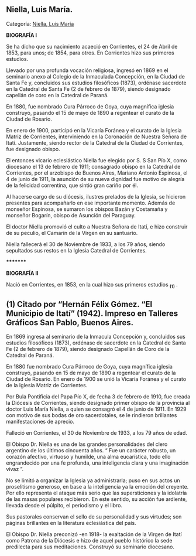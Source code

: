 ## Niella, Luis María.

Categoría: [Niella, Luis María](http://descubrircorrientes.com.ar/2012/index.php/3053-biografias/l-m-n-n-o-p-q/niella-luis-maria)

**BIOGRAFÍA I**

Se ha dicho que su nacimiento acaeció en Corrientes, el 24 de Abril de 1853, para unos; de 1854, para otros. En Corrientes hizo sus primeros estudios.

Llevado por una profunda vocación religiosa, ingresó en 1869 en el seminario anexo al Colegio de la Inmaculada Concepción, en la Ciudad de Santa Fe y, concluidos sus estudios filosóficos (1873), ordénase sacerdote en la Catedral de Santa Fe (2 de febrero de 1879), siendo designado capellán de coro en la Catedral de Paraná.

En 1880, fue nombrado Cura Párroco de Goya, cuya magnífica iglesia construyó, pasando el 15 de mayo de 1890 a regentear el curato de la Ciudad de Rosario.

En enero de 1900, participó en la Vicaría Foránea y el curato de la Iglesia Matriz de Corrientes, interviniendo en la Coronación de Nuestra Señora de Itatí. Justamente, siendo rector de la Catedral de la Ciudad de Corrientes, fue designado obispo.

El entonces vicario eclesiástico Niella fue elegido por S. S San Pío X, como diocesano el 13 de febrero de 1911; consagrado obispo en la Catedral de Corrientes, por el arzobispo de Buenos Aires, Mariano Antonio Espinosa, el 4 de junio de 1911, la asunción de su nueva dignidad fue motivo de alegría de la felicidad correntina, que sintió gran cariño por él.

Al hacerse cargo de su diócesis, ilustres prelados de la Iglesia, se hicieron presentes para acompañarlo en ese importante momento. Además de monseñor Espinosa, se sumaron los obispos Bazán y Costamaña y monseñor Bogarín, obispo de Asunción del Paraguay.

El doctor Niella promovió el culto a Nuestra Señora de Itatí, e hizo construir de su peculio, el Camarín de la Virgen en su santuario.

Niella fallecerá el 30 de Noviembre de 1933, a los 79 años, siendo sepultados sus restos en la Iglesia Catedral de Corrientes.

**\*\*\*\*\*\*\***

**BIOGRAFÍA II**

Nació en Corrientes, en 1853, en la cual hizo sus primeros estudios <sub><strong><span><span>(1)</span></span></strong></sub> .

## **(1) Citado por “Hernán Félix Gómez. “El Municipio de Itatí” (1942). Impreso en Talleres Gráficos San Pablo, Buenos Aires.**

En 1869 ingresa al seminario de la Inmacula Concepción y, concluidos sus estudios filosóficos (1873), ordénase de sacerdote en la Catedral de Santa Fe (2 de febrero de 1879), siendo designado Capellán de Coro de la Catedral de Paraná.

En 1880 fue nombrado Cura Párroco de Goya, cuya magnífica iglesia construyó, pasando en 15 de mayo de 1890 a regentear el curato de la Ciudad de Rosario. En enero de 1900 se unió la Vicaría Foránea y el curato de la Iglesia Matriz de Corrientes.

Por Bula Pontificia del Papa Pío X, de fecha 3 de febrero de 1910, fue creada la Diócesis de Corrientes, siendo designado primer obispo de la provincia al doctor Luis María Niella, a quien se consagró el 4 de junio de 1911. En 1929 con motivo de sus bodas de oro sacerdotales, se le rindieron brillantes manifestaciones de aprecio.

Falleció en Corrientes, el 30 de Noviembre de 1933, a los 79 años de edad.

El Obispo Dr. Niella es una de las grandes personalidades del clero argentino de los últimos cincuenta años. “ Fue un carácter robusto, un corazón afectivo, virtuoso y humilde, una alma eucarística, todo ello engrandecido por una fe profunda, una inteligencia clara y una imaginación vivaz ”.

No se limitó a organizar la Iglesia ya administrarla; puso en sus actos un proselitismo generoso, en base a la inteligencia ya la emoción del creyente. Por ello representa el ataque más serio que las supersticiones y la idolatría de las masas populares recibieron. En este sentido, su acción fue ardiente, llevada desde el púlpito, el periodismo y el libro.

Sus pastorales conservan el sello de su personalidad y sus virtudes; son páginas brillantes en la literatura eclesiástica del país.

El Obispo Dr. Niella preconizó -en 1918- la exaltación de la Virgen de Itatí como Patrona de la Diócesis e hizo de aquel pueblo histórico la sede predilecta para sus meditaciones. Construyó su seminario diocesano.